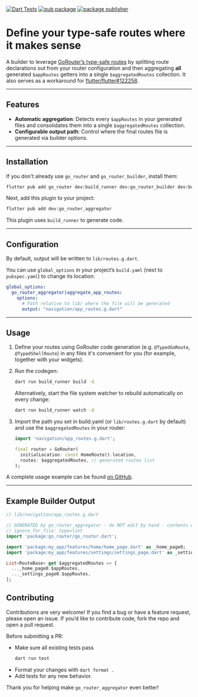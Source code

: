 [![Dart Tests](https://github.com/mitryp/go_router_aggregator/actions/workflows/test.yml/badge.svg)](https://github.com/mitryp/go_router_aggregator/actions/workflows/test.yml?branch=main)
[![pub package](https://img.shields.io/pub/v/go_router_aggregator.svg)](https://pub.dev/packages/go_router_aggregator)
[![package publisher](https://img.shields.io/pub/publisher/go_router_aggregator.svg)](https://pub.dev/packages/go_router_aggregator/publisher)

# Define your type-safe routes where it makes sense

A builder to leverage [GoRouter’s type-safe routes](https://pub.dev/documentation/go_router/latest/topics/Type-safe%20routes-topic.html) by splitting route declarations out from your router configuration and
then aggregating **all** generated `$appRoutes` getters into a single `$aggregatedRoutes` collection. It also serves as a
workaround for [flutter/flutter#122258](https://github.com/flutter/flutter/issues/122258).

---

## Features

- **Automatic aggregation**: Detects every `$appRoutes` in your generated files and consolidates them into a
  single `$aggregatedRoutes` collection.
- **Configurable output path**: Control where the final routes file is generated via builder options.

---

## Installation

If you don't already use `go_router` and `go_router_builder`, install them:

```bash
flutter pub add go_router dev:build_runner dev:go_router_builder dev:build_verify
```

Next, add this plugin to your project:

```bash
flutter pub add dev:go_router_aggregator
```

This plugin uses `build_runner` to generate code.

---

## Configuration

By default, output will be written to `lib/routes.g.dart`.

You can use `global_options` in your project’s `build.yaml` (next to `pubspec.yaml`) to change its location:

```yaml
global_options:
  go_router_aggregator|aggregate_app_routes:
    options:
      # Path relative to lib/ where the file will be generated
      output: "navigation/app_routes.g.dart"
```

---

## Usage

1. Define your routes using GoRouter code generation (e.g. `@TypedGoRoute`, `@TypedShellRoute`) in any files it's
   convenient for you (for example, together with your widgets).

2. Run the codegen:
   ```bash
   dart run build_runner build -d
   ```

   Alternatively, start the file system watcher to rebuild automatically on every change:
   ```bash
   dart run build_runner watch -d
   ```

3. Import the path you set in build.yaml (or `lib/routes.g.dart` by default) and use the `$aggregatedRoutes` in your router:
   ```dart
   import 'navigation/app_routes.g.dart';

   final router = GoRouter(
     initialLocation: const HomeRoute().location,
     routes: $aggregatedRoutes, // generated routes list
   );

A complete usage example can be found [on GitHub](https://github.com/mitryp/go_router_aggregator/tree/main/example).

---

## Example Builder Output

```dart
// lib/navigation/app_routes.g.dart

// GENERATED by go_router_aggregator - do NOT edit by hand - contents will be overridden
// ignore_for_file: type=lint
import 'package:go_router/go_router.dart';

import 'package:my_app/features/home/home_page.dart' as _home_page0;
import 'package:my_app/features/settings/settings_page.dart' as _settings_page0;

List<RouteBase> get $aggregatedRoutes => [
  ..._home_page0.$appRoutes,
  ..._settings_page0.$appRoutes,
];
```

## Contributing

Contributions are very welcome!
If you find a bug or have a feature request, please open an issue. 
If you’d like to contribute code, fork the repo and open a pull request.

Before submitting a PR:
* Make sure all existing tests pass
   ```bash
   dart run test
   ```
* Format your changes with `dart format .`
* Add tests for any new behavior.

Thank you for helping make `go_router_aggregator` even better!